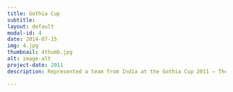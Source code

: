 ```yaml
---
title: Gothia Cup
subtitle: 
layout: default
modal-id: 4
date: 2014-07-15
img: 4.jpg
thumbnail: 4thumb.jpg
alt: image-alt
project-date: 2011
description: Represented a team from India at the Gothia Cup 2011 – The World Youth Championship held in Gothenburg, Sweden. Participated in the U19 category aged 16. Was also the vice-captain of the team (2011)

---
```


